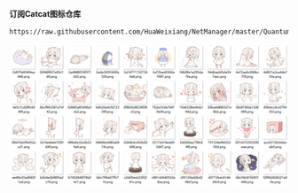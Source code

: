 **订阅Catcat图标仓库**
```
https://raw.githubusercontent.com/HuaWeixiang/NetManager/master/QuantumultX/Icon/Yuanxsxs/Catcat/Catcat.json
```
<p align="center">
  <img src="https://raw.githubusercontent.com/HuaWeixiang/NetManager/master/QuantumultX/Icon/Yuanxsxs/Catcat/Catcat.png" align="center">
  <br><br>
</p>
